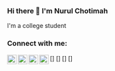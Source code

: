 ### Hi there 👋 I'm Nurul Chotimah


I'm a college student

### Connect with me:


[<img align="left" alt="codeSTACKr | YouTube" width="22px" src="https://cdn.jsdelivr.net/npm/simple-icons@v3/icons/youtube.svg" />]
[<img align="left" alt="nuruldramadhan1 | Twitter" width="22px" src="https://cdn.jsdelivr.net/npm/simple-icons@v3/icons/twitter.svg" />]
[<img align="left" alt="nurull | LinkedIn" width="22px" src="https://cdn.jsdelivr.net/npm/simple-icons@v3/icons/linkedin.svg" />]
[<img align="left" alt="nurull.e | Instagram" width="22px" src="https://cdn.jsdelivr.net/npm/simple-icons@v3/icons/instagram.svg" />]

<br />
